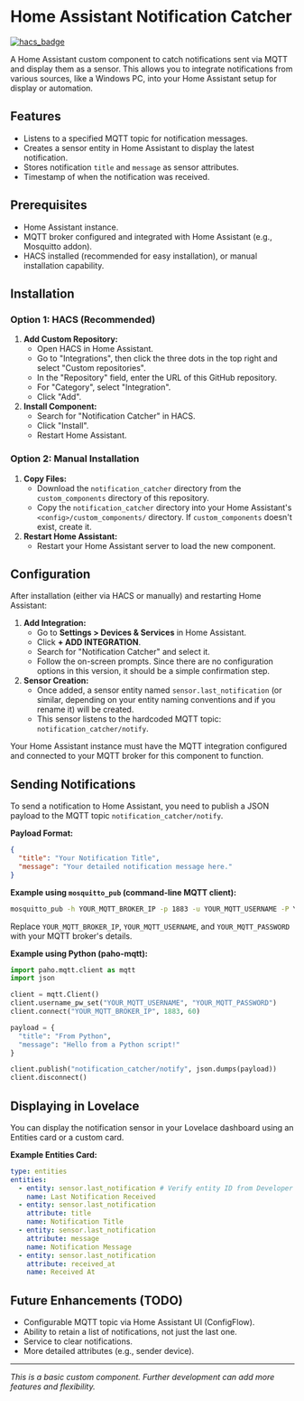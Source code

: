 # Home Assistant Notification Catcher

[![hacs_badge](https://img.shields.io/badge/HACS-Default-orange.svg?style=for-the-badge)](https://github.com/hacs/integration)

A Home Assistant custom component to catch notifications sent via MQTT and display them as a sensor. This allows you to integrate notifications from various sources, like a Windows PC, into your Home Assistant setup for display or automation.

## Features

*   Listens to a specified MQTT topic for notification messages.
*   Creates a sensor entity in Home Assistant to display the latest notification.
*   Stores notification `title` and `message` as sensor attributes.
*   Timestamp of when the notification was received.

## Prerequisites

*   Home Assistant instance.
*   MQTT broker configured and integrated with Home Assistant (e.g., Mosquitto addon).
*   HACS installed (recommended for easy installation), or manual installation capability.

## Installation

### Option 1: HACS (Recommended)

1.  **Add Custom Repository:**
    *   Open HACS in Home Assistant.
    *   Go to "Integrations", then click the three dots in the top right and select "Custom repositories".
    *   In the "Repository" field, enter the URL of this GitHub repository.
    *   For "Category", select "Integration".
    *   Click "Add".
2.  **Install Component:**
    *   Search for "Notification Catcher" in HACS.
    *   Click "Install".
    *   Restart Home Assistant.

### Option 2: Manual Installation

1.  **Copy Files:**
    *   Download the `notification_catcher` directory from the `custom_components` directory of this repository.
    *   Copy the `notification_catcher` directory into your Home Assistant's `<config>/custom_components/` directory. If `custom_components` doesn't exist, create it.
2.  **Restart Home Assistant:**
    *   Restart your Home Assistant server to load the new component.

## Configuration

After installation (either via HACS or manually) and restarting Home Assistant:

1.  **Add Integration:**
    *   Go to **Settings > Devices & Services** in Home Assistant.
    *   Click **+ ADD INTEGRATION**.
    *   Search for "Notification Catcher" and select it.
    *   Follow the on-screen prompts. Since there are no configuration options in this version, it should be a simple confirmation step.
2.  **Sensor Creation:**
    *   Once added, a sensor entity named `sensor.last_notification` (or similar, depending on your entity naming conventions and if you rename it) will be created.
    *   This sensor listens to the hardcoded MQTT topic: `notification_catcher/notify`.

Your Home Assistant instance must have the MQTT integration configured and connected to your MQTT broker for this component to function.

## Sending Notifications

To send a notification to Home Assistant, you need to publish a JSON payload to the MQTT topic `notification_catcher/notify`.

**Payload Format:**
```json
{
  "title": "Your Notification Title",
  "message": "Your detailed notification message here."
}
```

**Example using `mosquitto_pub` (command-line MQTT client):**
```bash
mosquitto_pub -h YOUR_MQTT_BROKER_IP -p 1883 -u YOUR_MQTT_USERNAME -P YOUR_MQTT_PASSWORD -t "notification_catcher/notify" -m "{\"title\":\"Test Title\",\"message\":\"This is a test notification from my PC.\"}"
```
Replace `YOUR_MQTT_BROKER_IP`, `YOUR_MQTT_USERNAME`, and `YOUR_MQTT_PASSWORD` with your MQTT broker's details.

**Example using Python (paho-mqtt):**
```python
import paho.mqtt.client as mqtt
import json

client = mqtt.Client()
client.username_pw_set("YOUR_MQTT_USERNAME", "YOUR_MQTT_PASSWORD")
client.connect("YOUR_MQTT_BROKER_IP", 1883, 60)

payload = {
  "title": "From Python",
  "message": "Hello from a Python script!"
}

client.publish("notification_catcher/notify", json.dumps(payload))
client.disconnect()
```

## Displaying in Lovelace

You can display the notification sensor in your Lovelace dashboard using an Entities card or a custom card.

**Example Entities Card:**
```yaml
type: entities
entities:
  - entity: sensor.last_notification # Verify entity ID from Developer Tools > States
    name: Last Notification Received
  - entity: sensor.last_notification
    attribute: title
    name: Notification Title
  - entity: sensor.last_notification
    attribute: message
    name: Notification Message
  - entity: sensor.last_notification
    attribute: received_at
    name: Received At
```

## Future Enhancements (TODO)

*   Configurable MQTT topic via Home Assistant UI (ConfigFlow).
*   Ability to retain a list of notifications, not just the last one.
*   Service to clear notifications.
*   More detailed attributes (e.g., sender device).

---
*This is a basic custom component. Further development can add more features and flexibility.*
